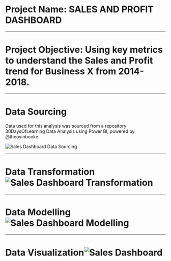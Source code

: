 # Project Name: SALES AND PROFIT DASHBOARD

----
# Project Objective: Using key metrics to understand the Sales and Profit trend for Business X from 2014-2018.



----
# Data Sourcing
Data used for this analysis was sourced from a repository 30DaysOfLearning Data Analysis using Power BI, powered by @theoyinbooke. 


![Sales Dashboard Data Sourcing](https://user-images.githubusercontent.com/107516898/175808468-716bd358-da31-4330-80ba-820ecba92c5c.png)




----
# Data Transformation![Sales Dashboard Transformation](https://user-images.githubusercontent.com/107516898/175808592-51af0560-ec1d-41e7-a212-d0cfd1dc9129.png)





----
# Data Modelling![Sales Dashboard Modelling](https://user-images.githubusercontent.com/107516898/175808707-4b1a3906-c853-43cc-9046-69014d1d2e30.png)





----
# Data Visualization![Sales Dashboard](https://user-images.githubusercontent.com/107516898/175808768-456b3470-baa8-4785-91a5-f4b794bc3ce9.png)

